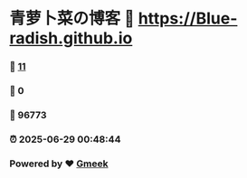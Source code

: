 # 青萝卜菜の博客 :link: https://Blue-radish.github.io 
### :page_facing_up: [11](https://Blue-radish.github.io/tag.html) 
### :speech_balloon: 0 
### :hibiscus: 96773 
### :alarm_clock: 2025-06-29 00:48:44 
### Powered by :heart: [Gmeek](https://github.com/Meekdai/Gmeek)
